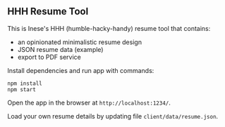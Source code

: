 ## HHH Resume Tool

This is Inese's HHH (humble-hacky-handy) resume tool that contains:

- an opinionated minimalistic resume design
- JSON resume data (example)
- export to PDF service

Install dependencies and run app with commands:

```
npm install
npm start
```

Open the app in the browser at `http://localhost:1234/`.

Load your own resume details by updating file `client/data/resume.json`.
